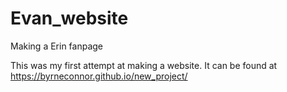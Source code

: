 # Evan_website
Making a Erin fanpage

This was my first attempt at making a website. It can be found at https://byrneconnor.github.io/new_project/
